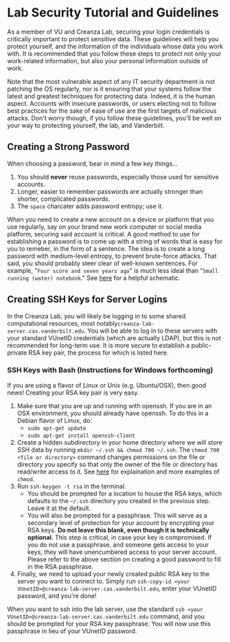 # Lab Security Tutorial and Guidelines
As a member of VU and Creanza Lab, securing your login credentials is critically important to protect sensitive data.  These guidelines will help you protect yourself, and the information of the individuals whose data you work with.  It is recommended that you follow these steps to protect not only your work-related information, but also your personal information outside of work.

Note that the most vulnerable aspect of any IT security department is not patching the OS regularly, nor is it ensuring that your systems follow the latest and greatest techniques for protecting data.  Indeed, it is the human aspect.  Accounts with insecure passwords, or users electing not to follow best practices for the sake of ease of use are the first targets of malicious attacks.  Don't worry though, if you follow these guidelines, you'll be well on your way to protecting yourself, the lab, and Vanderbilt.

## Creating a Strong Password
When choosing a password, bear in mind a few key things...
1. You should **never** reuse passwords, especially those used for sensitive accounts.
1. Longer, easier to remember passwords are actually stronger than shorter, complicated passwords.
1. The `space` charcater adds password entropy; use it.

When you need to create a new account on a device or platform that you use regularly, say on your brand new work computer or social media platform, securing said account is critical.  A good method to use for establishing a password is to come up with a string of words that is easy for you to remeber, in the form of a sentence.  The idea is to create a long password with medium-level entropy, to prevent brute-force attacks.  That said, you should probably steer clear of well-known sentences.  For example, "`Four score and seven years ago`" is much less ideal than "`Small running (water) notebook`."  See [here](https://xkcd.com/936/) for a helpful schematic.


## Creating SSH Keys for Server Logins
In the Creanza Lab, you will likely be logging in to some shared computational resources, most notably`creanza-lab-server.cas.vanderbilt.edu`.  You will be able to log in to these servers with your standard VUnetID credentials (which are actually LDAP), but this is not recommended for long-term use.  It is more secure to establish a public-private RSA key pair, the process for which is listed here.

### SSH Keys with Bash (Instructions for Windows forthcoming)
If you are using a flavor of Linux or Unix (e.g. Ubuntu/OSX), then good news!  Creating your RSA key pair is very easy.

1. Make sure that you are up and running with openssh.  If you are in an OSX environment, you should already have openssh.  To do this in a Debian flavor of Linux, do:
   - `sudo apt-get update`
   - `sudo apt-get install openssh-client`
1. Create a hidden subdirectory in your home directory where we will store SSH data by running `mkdir ~/.ssh && chmod 700 ~/.ssh`.  The `chmod 700 <file or directory>` command changes permissions on the file or directory you specify so that only the owner of the file or directory has read/write access to it.  See [here](https://www.tutorialspoint.com/unix_commands/chmod.htm) for explaination and more examples of `chmod`.
1. Run `ssh-keygen -t rsa` in the terminal.
   - You should be prompted for a location to house the RSA keys, which defaults to the `~/.ssh` directory you created in the previous step.  Leave it at the default.
   - You will also be prompted for a passphrase.  This will serve as a secondary level of protection for your account by encrypting your RSA keys.  **Do not leave this blank, even though it is technically optional**.  This step is critical, in case your key is compromised.  If you do not use a passphrase, and someone gets access to your keys, they will have unencumbered access to your server account.  Please refer to the above section on creating a good password to fill in the RSA passphrase.
1. Finally, we need to upload your newly created public RSA key to the server you want to connect to.  Simply run `ssh-copy-id <your VUnetID>@creanza-lab-server.cas.vanderbilt.edu`, enter your VUnetID password, and you're done!

When you want to ssh into the lab server, use the standard `ssh <your VUnetID>@creanza-lab-server.cas.vanderbilt.edu` command, and you should be prompted for your RSA key passphrase.  You will now use this passphrase in lieu of your VUnetID password.